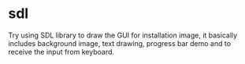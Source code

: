sdl
===

Try using SDL library to draw the GUI for installation image, it basically includes background image, text drawing, progress bar demo and to receive the input from keyboard.
